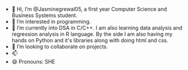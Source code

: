 - 👋 Hi, I’m @Jasminegrewal05, a first year Computer Science and Business Systems student.
- 👀 I’m interested in programming.
- 🌱 I’m currently into DSA in C/C++. I am also learning data analysis and regression analysis in R language. By the side I am also having my hands on Python and it's libraries along with doing html and css.
- 💞️ I’m looking to collaborate on projects.
- 📫 
- 😄 Pronouns: SHE
  

<!---
Jasminegrewal05/Jasminegrewal05 is a ✨ special ✨ repository because its `README.md` (this file) appears on your GitHub profile.
You can click the Preview link to take a look at your changes.
--->
